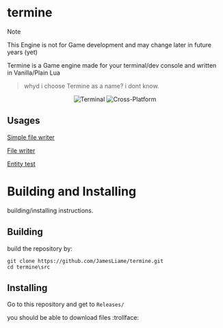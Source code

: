 # termine

> [!NOTE]
> This Engine is not for Game development and may change later in future years (yet)

Termine is a Game engine made for your terminal/dev console and written in Vanilla/Plain Lua

> whyd i choose Termine as a name? i dont know.

<div align="center">

![Terminal](https://badgen.net/badge/Cross/Terminal/grey?icon=terminal)
![Cross-Platform](https://badgen.net/badge/Cross/platform/green?icon=sourcegraph)

</div>

## Usages

[Simple file writer](https://github.com/JamesLiame/termine/blob/v0.beta.1.0/examples/helloworld.lua)

[File writer](https://github.com/JamesLiame/termine/blob/v0.beta.1.0/examples/filewriter.lua)

[Entity test](https://github.com/JamesLiame/termine/blob/v0.beta.1.0/examples/entitytest.lua)

# Building and Installing

building/installing instructions.

## Building

build the repository by:

```batch
git clone https://github.com/JamesLiame/termine.git
cd termine\src
```

## Installing

Go to this repository and get to `Releases/`

you should be able to download files :trollface:
